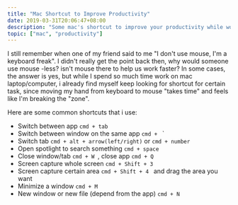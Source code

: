 ```yaml
---
title: "Mac Shortcut to Improve Productivity"
date: 2019-03-31T20:06:47+08:00
description: "Some mac's shortcut to improve your productivity while working with mac"
topic: ["mac", "productivity"]
---
```


I still remember when one of my friend said to me "I don't use mouse, I'm a keyboard freak". I didn't really get the point back then, why would someone use mouse -less? isn't mouse there to help us work faster? In some cases, the answer is yes, but while I spend so much time work on mac laptop/computer, i already find myself keep looking for shortcut for certain task, since moving my hand from keyboard to mouse "takes time" and feels like I'm breaking the "zone".

Here are some common shortcuts that i use:
- Switch between app  `cmd + tab `
- Switch between window on the same app  `cmd + ` `
- Switch tab  `cmd + alt + arrow(left/right)` or  `cmd + number`
- Open spotlight to search something  `cmd + space`
- Close window/tab  `cmd + W `, close app   `cmd + Q `
- Screen capture whole screen   `cmd + Shift + 3 `
- Screen capture certain area   `cmd + Shift + 4 ` and drag the area you want
- Minimize a window  `cmd + M`
- New window or new file (depend from the app)  `cmd + N`




